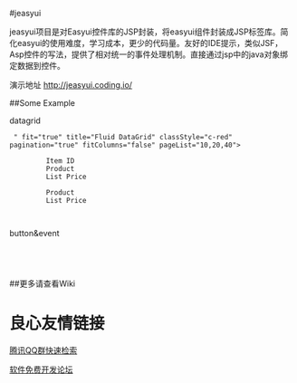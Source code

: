 #jeasyui

jeasyui项目是对Easyui控件库的JSP封装，将easyui组件封装成JSP标签库。简化easyui的使用难度，学习成本，更少的代码量。友好的IDE提示，类似JSF，Asp控件的写法，提供了相对统一的事件处理机制。直接通过jsp中的java对象绑定数据到控件。

演示地址 http://jeasyui.coding.io/

##Some Example

datagrid   
```
 " fit="true" title="Fluid DataGrid" classStyle="c-red" pagination="true" fitColumns="false" pageList="10,20,40">  
        
         Item ID    
         Product    
         List Price    
            
         Product    
         List Price    
        
 
```
                    
button&event
```
 
     
 
```

##更多请查看Wiki

 # 良心友情链接

[腾讯QQ群快速检索](http://u.720life.cn/s/8cf73f7c)

[软件免费开发论坛](http://u.720life.cn/s/bbb01dc0)